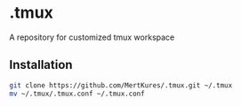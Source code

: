 # .tmux

A repository for customized tmux workspace

## Installation

```bash
git clone https://github.com/MertKures/.tmux.git ~/.tmux
mv ~/.tmux/.tmux.conf ~/.tmux.conf
```

